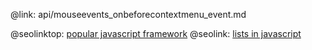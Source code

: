 @link: api/mouseevents_onbeforecontextmenu_event.md

@seolinktop: [popular javascript framework](https://webix.com)
@seolink: [lists in javascript](https://webix.com/widget/list/)